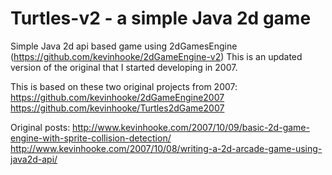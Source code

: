 # Turtles-v2 - a simple Java 2d game
Simple Java 2d api based game using 2dGamesEngine (https://github.com/kevinhooke/2dGameEngine-v2)
This is an updated version of the original that I started developing in 2007.

This is based on these two original projects from 2007:
https://github.com/kevinhooke/2dGameEngine2007
https://github.com/kevinhooke/Turtles2dGame2007

Original posts:
http://www.kevinhooke.com/2007/10/09/basic-2d-game-engine-with-sprite-collision-detection/
http://www.kevinhooke.com/2007/10/08/writing-a-2d-arcade-game-using-java2d-api/

